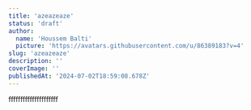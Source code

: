 ```yaml
---
title: 'azeazeaze'
status: 'draft'
author:
  name: 'Houssem Balti'
  picture: 'https://avatars.githubusercontent.com/u/86389183?v=4'
slug: 'azeazeaze'
description: ''
coverImage: ''
publishedAt: '2024-07-02T18:59:08.678Z'
---
```


fffffffffffffffffffff